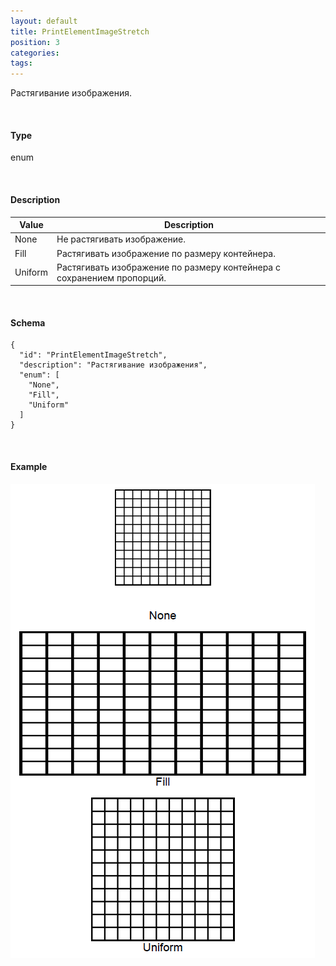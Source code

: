 ```yaml
---
layout: default
title: PrintElementImageStretch
position: 3
categories: 
tags: 
---
```


Растягивание изображения.

   

#### Type

enum

   

#### Description  

|Value|Description|
|-----|-----------|
|None|Не растягивать изображение.|
|Fill|Растягивать изображение по размеру контейнера.|
|Uniform|Растягивать изображение по размеру контейнера с сохранением пропорций.|

   

#### Schema

```
{
  "id": "PrintElementImageStretch",
  "description": "Растягивание изображения",
  "enum": [
    "None",
    "Fill",
    "Uniform"
  ]
}
```

   

#### Example

![](PrintElementImageStretch.PNG)

 

 

